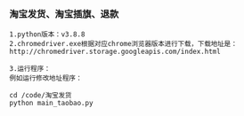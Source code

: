 ### 淘宝发货、淘宝插旗、退款
```
1.python版本：v3.8.8
2.chromedriver.exe根据对应chrome浏览器版本进行下载，下载地址是：
http://chromedriver.storage.googleapis.com/index.html

3.运行程序：
例如运行修改地址程序：
```
```
cd /code/淘宝发货
python main_taobao.py
```